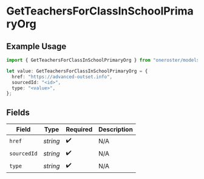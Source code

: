 # GetTeachersForClassInSchoolPrimaryOrg

## Example Usage

```typescript
import { GetTeachersForClassInSchoolPrimaryOrg } from "oneroster/models/operations";

let value: GetTeachersForClassInSchoolPrimaryOrg = {
  href: "https://advanced-outset.info",
  sourcedId: "<id>",
  type: "<value>",
};
```

## Fields

| Field              | Type               | Required           | Description        |
| ------------------ | ------------------ | ------------------ | ------------------ |
| `href`             | *string*           | :heavy_check_mark: | N/A                |
| `sourcedId`        | *string*           | :heavy_check_mark: | N/A                |
| `type`             | *string*           | :heavy_check_mark: | N/A                |
